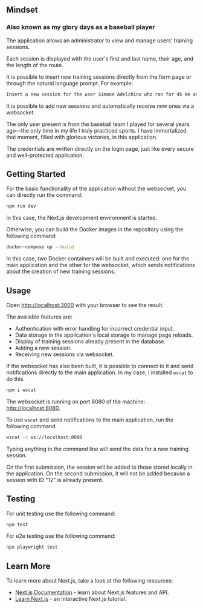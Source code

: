 ## Mindset
### Also known as my glory days as a baseball player

The application allows an administrator to view and manage users' training sessions.

Each session is displayed with the user's first and last name, their age, and the length of the route.

It is possible to insert new training sessions directly from the form page or through the natural language prompt. For example:

```bash
Insert a new session for the user Simone Adelchino who ran for 45 km and he is 45 years old
```

It is possible to add new sessions and automatically receive new ones via a websocket.

The only user present is from the baseball team I played for several years ago—the only time in my life I truly practiced sports. I have immortalized that moment, filled with glorious victories, in this application. 

The credentials are written directly on the login page, just like every secure and well-protected application.

## Getting Started

For the basic functionality of the application without the websocket, you can directly run the command:

```bash
npm run dev
```

In this case, the Next.js development environment is started.  

Otherwise, you can build the Docker images in the repository using the following command:

```bash
docker-compose up --build
```

In this case, two Docker containers will be built and executed: one for the main application and the other for the websocket, which sends notifications about the creation of new training sessions.

## Usage

Open [http://localhost:3000](http://localhost:3000) with your browser to see the result.

The available features are:  

- Authentication with error handling for incorrect credential input.  
- Data storage in the application's local storage to manage page reloads.  
- Display of training sessions already present in the database.  
- Adding a new session.  
- Receiving new sessions via websocket.  

If the websocket has also been built, it is possible to connect to it and send notifications directly to the main application. In my case, I installed `wscat` to do this.

```bash
npm i wscat
```

The websocket is running on port 8080 of the machine: [http://localhost:8080](http://localhost:8080).  

To use `wscat` and send notifications to the main application, run the following command:

```bash
wscat -c ws://localhost:8080
```

Typing anything in the command line will send the data for a new training session.  

On the first submission, the session will be added to those stored locally in the application. On the second submission, it will not be added because a session with ID "12" is already present.

## Testing

For unit testing use the following command:

```bash
npm test
```

For e2e testing use the following command:

```bash
npx playwright test
```

## Learn More

To learn more about Next.js, take a look at the following resources:

- [Next.js Documentation](https://nextjs.org/docs) - learn about Next.js features and API.
- [Learn Next.js](https://nextjs.org/learn) - an interactive Next.js tutorial.